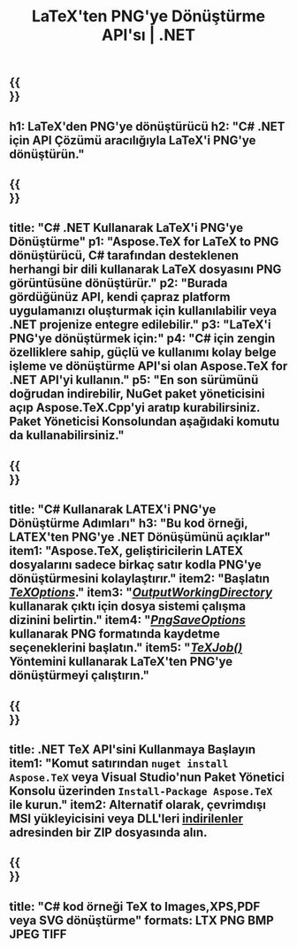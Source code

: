 ﻿---
translation: true
template: /_templates/_conversion-child-net.md
title: LaTeX'ten PNG'ye Dönüştürme API'sı | .NET
description: LaTeX'ten PNG'ye dönüştürme işlevi. Bu şirket içi .NET kitaplığını projenize entegre edin veya LaTeX'i PNG'ye dönüştürmek için platformlar arası uygulamaları kullanın.
keywords: lateksten png'ye api net, latex2png entegre c#
url: /net/conversion/latex-to-png/
family: tex
platformtag: net
feature: conversion
informat: LATEX
outformat: PNG
otherformats: BMP JPEG TIFF PDF SVG XPS
---

{{<section banner>}}
---
h1: LaTeX'den PNG'ye dönüştürücü
h2: "C# .NET için API Çözümü aracılığıyla LaTeX'i PNG'ye dönüştürün."
---

{{<section overview>}}
---
title: "C# .NET Kullanarak LaTeX'i PNG'ye Dönüştürme"
p1: "Aspose.TeX for LaTeX to PNG dönüştürücü, C# tarafından desteklenen herhangi bir dili kullanarak LaTeX dosyasını PNG görüntüsüne dönüştürür."
p2: "Burada gördüğünüz API, kendi çapraz platform uygulamanızı oluşturmak için kullanılabilir veya .NET projenize entegre edilebilir."
p3: "LaTeX'i PNG'ye dönüştürmek için:"
p4: "C# için zengin özelliklere sahip, güçlü ve kullanımı kolay belge işleme ve dönüştürme API'si olan Aspose.TeX for .NET API'yi kullanın."
p5: "En son sürümünü doğrudan indirebilir, NuGet paket yöneticisini açıp Aspose.TeX.Cpp'yi aratıp kurabilirsiniz. Paket Yöneticisi Konsolundan aşağıdaki komutu da kullanabilirsiniz."
---

{{<section feature1>}}
---
title: "C# Kullanarak LATEX'i PNG'ye Dönüştürme Adımları"
h3: "Bu kod örneği, LATEX'ten PNG'ye .NET Dönüşümünü açıklar"
item1: "Aspose.TeX, geliştiricilerin LATEX dosyalarını sadece birkaç satır kodla PNG'ye dönüştürmesini kolaylaştırır."
item2: "Başlatın [*TeXOptions*](https://reference.aspose.com/tex/net/aspose.tex/texoptions/)."
item3: "[*OutputWorkingDirectory*](https://reference.aspose.com/tex/net/aspose.tex/texoptions/outputworkingdirectory/) kullanarak çıktı için dosya sistemi çalışma dizinini belirtin."
item4: "[*PngSaveOptions*](https://reference.aspose.com/tex/net/aspose.tex.presentation.image/pngsaveoptions/) kullanarak PNG formatında kaydetme seçeneklerini başlatın."
item5: "[*TeXJob()*](https://reference.aspose.com/tex/net/aspose.tex/texjob/) Yöntemini kullanarak LaTeX'ten PNG'ye dönüştürmeyi çalıştırın."
---

{{<section feature2>}}
---
title: .NET TeX API'sini Kullanmaya Başlayın
item1: "Komut satırından ```nuget install Aspose.TeX``` veya Visual Studio'nun Paket Yönetici Konsolu üzerinden ```Install-Package Aspose.TeX``` ile kurun."
item2: Alternatif olarak, çevrimdışı MSI yükleyicisini veya DLL'leri [indirilenler](https://releases.aspose.com/tex/net) adresinden bir ZIP dosyasında alın.
---

{{<section widget>}}
---
title: "C# kod örneği TeX to Images,XPS,PDF veya SVG dönüştürme"
formats: LTX PNG BMP JPEG TIFF
---